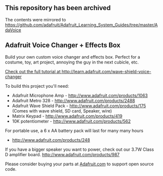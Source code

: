 ## This repository has been archived

The contents were mirrored to https://github.com/adafruit/Adafruit_Learning_System_Guides/tree/master/AdaVoice

## Adafruit Voice Changer + Effects Box

Build your own custom voice changer and effects box. 
Perfect for a costume, toy, art project, annoying the guy 
in the next cubicle, etc.

<a href="http://learn.adafruit.com/wave-shield-voice-changer">Check out the full tutorial at http://learn.adafruit.com/wave-shield-voice-changer</a>

To build this project you'll need:

  * Adafruit Microphone Amp - http://www.adafruit.com/products/1063
  * Adafruit Metro 328 - http://www.adafruit.com/products/2488
  * Adafruit Wave Shield Pack - http://www.adafruit.com/products/175
(Comes with wave shield, SD card, Speaker, wire)
  * Matrix Keypad - http://www.adafruit.com/products/419
  * 10K potentiometer - http://www.adafruit.com/products/562


For portable use, a 6 x AA battery pack will last for many many hours
  * http://www.adafruit.com/products/248

If you have a bigger speaker you want to power, check out our 3.7W 
Class D amplifier board. http://www.adafruit.com/products/987

Please consider buying your parts at [Adafruit.com](https://www.adafruit.com) to support open source code.
